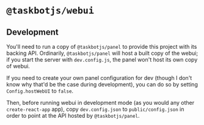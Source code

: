 # `@taskbotjs/webui` #

## Development ##
You'll need to run a copy of `@taskbotjs/panel` to provide this project with its
backing API. Ordinarily, `@taskbotjs/panel` will host a built copy of the webui; if
you start the server with `dev.config.js`, the panel won't host its own copy of
webui.

If you need to create your own panel configuration for dev (though I don't know
why that'd be the case during development), you can do so by setting
`Config.hostWebUI` to `false`.

Then, before running webui in development mode (as you would any other
`create-react-app` app), copy `dev.config.json` to `public/config.json` in order
to point at the API hosted by `@taskbotjs/panel`.
